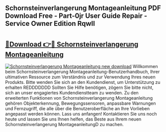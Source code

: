 ## Schornsteinverlangerung Montageanleitung PDF Download Free - Part-0jr User Guide Repair - Service Owner Edition RqwIl

# <h2><a href="http://df6j5w.blite.top/?on=Schornsteinverlangerung+Montageanleitung">🔗Download 👉🔴 Schornsteinverlangerung Montageanleitung</a></h2>

[![Schornsteinverlangerung Montageanleitung new download](https://i.imgur.com/lujVjoI.png)](http://df6j5w.blite.top/?on=Schornsteinverlangerung+Montageanleitung)
Willkommen beim Schornsteinverlangerung Montageanleitung-Benutzerhandbuch, Ihrer ultimativen Ressource zum Verständnis und zur Verwendung Ihres neuen Produkts. Bitte wenden Sie sich an den Kundendienst, um Unterstützung zu erhalten REDDDDDDD Sollten Sie Hilfe benötigen, zögern Sie bitte nicht, sich an unser engagiertes Kundendienstteam zu wenden. Zu den erweiterten Funktionen von Schornsteinverlangerung Montageanleitung gehören Objekterkennung, Bewegungssensoren, anpassbare Warnungen und Fernzugriff, die alle über die Benutzeroberfläche an Ihre Vorlieben angepasst werden können. Lass uns anfangen! Kontaktieren Sie uns noch heute und lassen Sie uns Ihnen helfen, das Beste aus Ihrem neuen Schornsteinverlangerung MontageanleitungD zu machen.
